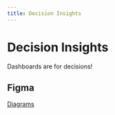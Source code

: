 ```yaml
---
title: Decision Insights
---
```


# Decision Insights

Dashboards are for decisions!

## Figma

[Diagrams](https://www.figma.com/file/EZSAQwtJ0WnS0owYxnngWe/GPM-Dashboard?node-id=3%3A4)
